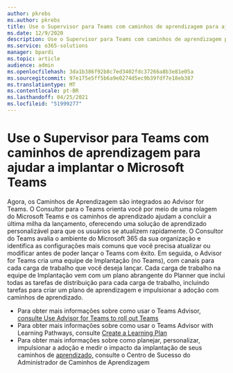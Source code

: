 ```yaml
---
author: pkrebs
ms.author: pkrebs
title: Use o Supervisor para Teams com caminhos de aprendizagem para ajudar a implantar o Microsoft Teams
ms.date: 12/9/2020
description: Use o Supervisor para Teams com caminhos de aprendizagem para ajudar a implantar o Microsoft Teams
ms.service: o365-solutions
manager: bpardi
ms.topic: article
audience: admin
ms.openlocfilehash: 3da1b386f92b8c7ed3402fdc37266a8b3e81e05a
ms.sourcegitcommit: 97e175e5ff5b6a9e0274d5ec9b39fdf7e18eb387
ms.translationtype: MT
ms.contentlocale: pt-BR
ms.lasthandoff: 04/25/2021
ms.locfileid: "51999277"
---
```

# <a name="use-advisor-for-teams-with-learning-pathways-to-help-roll-out-microsoft-teams"></a>Use o Supervisor para Teams com caminhos de aprendizagem para ajudar a implantar o Microsoft Teams
Agora, os Caminhos de Aprendizagem são integrados ao Advisor for Teams. O Consultor para o Teams orienta você por meio de uma rolagem do Microsoft Teams e os caminhos de aprendizado ajudam a concluir a última milha da lançamento, oferecendo uma solução de aprendizado personalizável para que os usuários se atualizem rapidamente. O Consultor do Teams avalia o ambiente do Microsoft 365 da sua organização e identifica as configurações mais comuns que você precisa atualizar ou modificar antes de poder lançar o Teams com êxito. Em seguida, o Advisor for Teams cria uma equipe de Implantação (no Teams), com canais para cada carga de trabalho que você deseja lançar. Cada carga de trabalho na equipe de Implantação vem com um plano abrangente do Planner que inclui todas as tarefas de distribuição para cada carga de trabalho, incluindo tarefas para criar um plano de aprendizagem e impulsionar a adoção com caminhos de aprendizado.

- Para obter mais informações sobre como usar o Teams Advisor, [consulte Use Advisor for Teams to roll out Teams](/microsoftteams/use-advisor-teams-roll-out)
- Para obter mais informações sobre como usar o Teams Advisor with Learning Pathways, consulte [Create a Learning Plan](/microsoftteams/use-advisor-teams-roll-out#create-a-learning-plan)
- Para obter mais informações sobre como planejar, personalizar, impulsionar a adoção e medir o impacto da implantação de seus caminhos de [aprendizado,](custom_successcenter.md) consulte o Centro de Sucesso do Administrador de Caminhos de Aprendizagem